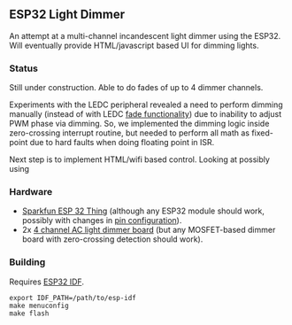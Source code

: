 ## ESP32 Light Dimmer


An attempt at a multi-channel incandescent light dimmer using the ESP32.  Will eventually provide HTML/javascript based UI for dimming lights.

### Status

Still under construction.  Able to do fades of up to 4 dimmer channels.

Experiments with the LEDC peripheral revealed a need to perform dimming manually (instead of with LEDC [fade functionality](http://esp-idf.readthedocs.io/en/latest/api/ledc.html#_CPPv213ledc_set_fade11ledc_mode_t14ledc_channel_t8uint32_t21ledc_duty_direction_t8uint32_t8uint32_t8uint32_t)) due to inability to adjust PWM phase via dimming.  So, we implemented the dimming logic inside zero-crossing interrupt routine, but needed to perform all math as fixed-point due to hard faults when doing floating point in ISR.

Next step is to implement HTML/wifi based control.  Looking at possibly using 


### Hardware

* [Sparkfun ESP 32 Thing](https://www.sparkfun.com/products/13907) (although any ESP32 module should work, possibly with changes in [pin configuration](https://cdn.sparkfun.com/assets/learn_tutorials/5/0/7/esp32-thing-graphical-datasheet-v02.png)).
* 2x [4 channel AC light dimmer board](http://www.inmojo.com/store/krida-electronics/item/4-channel-ac-light-dimmer-arduino--v2/) (but any MOSFET-based dimmer board with zero-crossing detection should work).

### Building

Requires [ESP32 IDF](https://github.com/espressif/esp-idf/).

```
export IDF_PATH=/path/to/esp-idf
make menuconfig
make flash
```